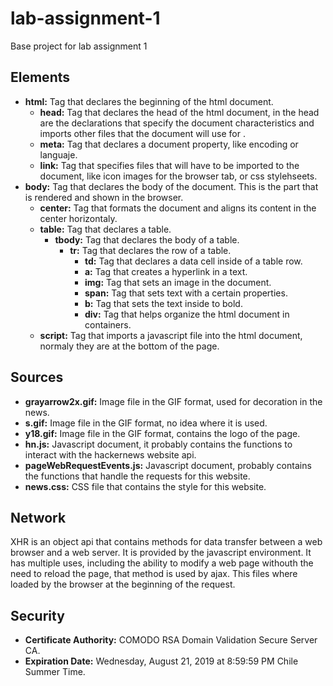 # lab-assignment-1
Base project for lab assignment 1
## Elements
- **html:** Tag that declares the beginning of the html document.
	- **head:** Tag that declares the head of the html document, in the head are the declarations that specify the document characteristics and imports other files that the document will use for .
	- **meta:** Tag that declares a document property, like encoding or languaje.
	- **link:** Tag that specifies files that will have to be imported to the document, like icon images for the browser tab, or css stylehseets.
- **body:** Tag that declares the body of the document. This is the part that is rendered and shown in the browser.
	- **center:** Tag that formats the document and aligns its content in the center horizontaly.
	- **table:** Tag that declares a table.
		- **tbody:** Tag that declares the body of a table.
			- **tr:** Tag that declares the row of a table.
				- **td:** Tag that declares a data cell inside of a table row.
				- **a:** Tag that creates a hyperlink in a text.
				- **img:** Tag that sets an image in the document.
				- **span:** Tag that sets text with a certain properties.
				- **b:** Tag that sets the text inside to bold.
				- **div:** Tag that helps organize the html document in containers.
	- **script:** Tag that imports a javascript file into the html document, normaly they are at the bottom of the page.

## Sources
- **grayarrow2x.gif:** Image file in the GIF format, used for decoration in the news.
- **s.gif:** Image file in the GIF format, no idea where it is used.
- **y18.gif:** Image file in the GIF format, contains the logo of the page.
- **hn.js:** Javascript document, it probably contains the functions to interact with the hackernews website api.
- **pageWebRequestEvents.js:** Javascript document, probably contains the functions that handle the requests for this website.
- **news.css:** CSS file that contains the style for this website.

## Network
XHR is an object api that contains methods for data transfer between a web browser and a web server. It is provided by the javascript environment. It has multiple uses, including the ability to modify a web page withouth the need to reload the page, that method is used by ajax.
This files where loaded by the browser at the beginning of the request.

## Security
- **Certificate Authority:** COMODO RSA Domain Validation Secure Server CA.
- **Expiration Date:** Wednesday, August 21, 2019 at 8:59:59 PM Chile Summer Time.